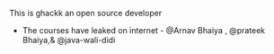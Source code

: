 This is ghackk
an open source developer

* The courses have leaked on internet - @Arnav Bhaiya , @prateek Bhaiya,& @java-wali-didi